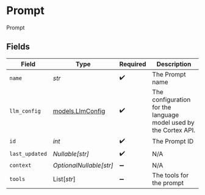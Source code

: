# Prompt

Prompt


## Fields

| Field                                                            | Type                                                             | Required                                                         | Description                                                      |
| ---------------------------------------------------------------- | ---------------------------------------------------------------- | ---------------------------------------------------------------- | ---------------------------------------------------------------- |
| `name`                                                           | *str*                                                            | :heavy_check_mark:                                               | The Prompt name                                                  |
| `llm_config`                                                     | [models.LlmConfig](../models/llmconfig.md)                       | :heavy_check_mark:                                               | The configuration for the language model used by the Cortex API. |
| `id`                                                             | *int*                                                            | :heavy_check_mark:                                               | The Prompt ID                                                    |
| `last_updated`                                                   | *Nullable[str]*                                                  | :heavy_check_mark:                                               | N/A                                                              |
| `context`                                                        | *OptionalNullable[str]*                                          | :heavy_minus_sign:                                               | N/A                                                              |
| `tools`                                                          | List[*str*]                                                      | :heavy_minus_sign:                                               | The tools for the prompt                                         |